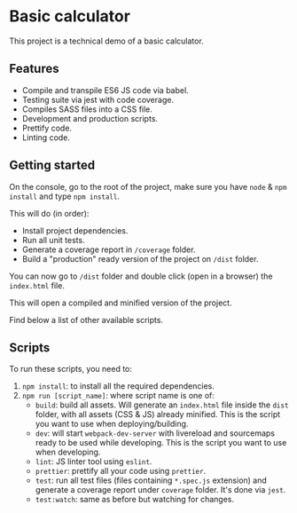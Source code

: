 # Basic calculator

This project is a technical demo of a basic calculator.

## Features

- Compile and transpile ES6 JS code via babel.
- Testing suite via jest with code coverage.
- Compiles SASS files into a CSS file.
- Development and production scripts.
- Prettify code.
- Linting code.

## Getting started

On the console, go to the root of the project, make sure you have `node` & `npm install` and type `npm install`.

This will do (in order):
- Install project dependencies.
- Run all unit tests.
- Generate a coverage report in `/coverage` folder.
- Build a "production" ready version of the project on `/dist` folder.

You can now go to `/dist` folder and double click (open in a browser) the `index.html` file.

This will open a compiled and minified version of the project.

Find below a list of other available scripts.

## Scripts

To run these scripts, you need to:
1. `npm install`: to install all the required dependencies.
1. `npm run [script_name]`: where script name is one of:
    - `build`: build all assets. Will generate an `index.html` file inside the `dist` folder, with all assets (CSS & JS) already minified. This is the script you want to use when deploying/building.
    - `dev`: will start `webpack-dev-server` with livereload and sourcemaps ready to be used while developing. This is the script you want to use when developing.
    - `lint`: JS linter tool using `eslint`.
    - `prettier`: prettify all your code using `prettier`.
    - `test`: run all test files (files containing `*.spec.js` extension) and generate a coverage report under `coverage` folder. It's done via `jest`.
    - `test:watch`: same as before but watching for changes.
